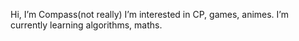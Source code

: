 Hi, I’m Compass(not really)
I’m interested in CP, games, animes.
I’m currently learning algorithms, maths.
